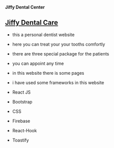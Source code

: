 **Jiffy Dental Center**
## [Jiffy Dental Care](https://my-dental-care-f2f24.web.app/)

* this a personal dentist website
* here you can treat your your tooths comfortly
* there are three special package for the patients
* you can appoint any time 
* in this website there is some pages

* i have used some frameworks in this website
* React JS
* Bootstrap
* CSS
* Firebase
* React-Hook
* Toastify

